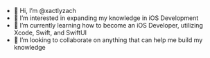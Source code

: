 - 👋 Hi, I’m @xactlyzach
- 👀 I’m interested in expanding my knowledge in iOS Development
- 🌱 I’m currently learning how to become an iOS Developer, utilizing Xcode, Swift, and SwiftUI
- 💞️ I’m looking to collaborate on anything that can help me build my knowledge

<!---
xactlyzach/xactlyzach is a ✨ special ✨ repository because its `README.md` (this file) appears on your GitHub profile.
You can click the Preview link to take a look at your changes.
--->
